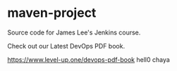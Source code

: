 # maven-project
Source code for James Lee's Jenkins course.

Check out our Latest DevOps PDF book.

https://www.level-up.one/devops-pdf-book
hell0 chaya
